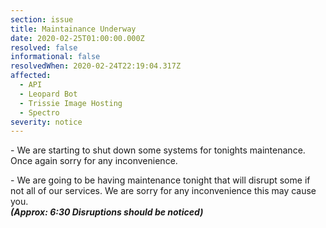 ```yaml
---
section: issue
title: Maintainance Underway
date: 2020-02-25T01:00:00.000Z
resolved: false
informational: false
resolvedWhen: 2020-02-24T22:19:04.317Z
affected:
  - API
  - Leopard Bot
  - Trissie Image Hosting
  - Spectro
severity: notice
---
```



\- We are starting to shut down some systems for tonights maintenance. Once again sorry for any inconvenience.

\- We are going to be having maintenance tonight that will disrupt some if not all of our services. We are sorry for any inconvenience this may cause you.\
***(Approx: 6:30 Disruptions should be noticed)***
